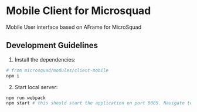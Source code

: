 # Mobile Client for Microsquad

Mobile User interface based on AFrame for MicroSquad

## Development Guidelines

1. Install the dependencies:

```bash
# from microsquad/modules/client-mobile
npm i
```

2. Start local server:

```bash
npm run webpack
npm start # this should start the application on port 8085. Navigate to http://127.0.0.1:8085/ to see the results!
```